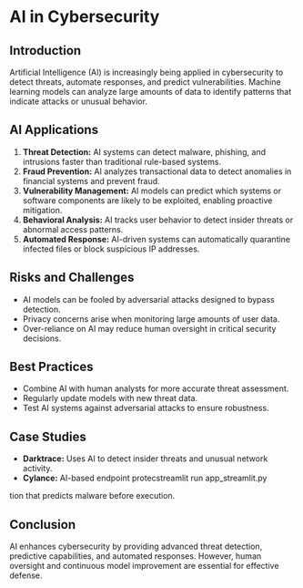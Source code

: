 # AI in Cybersecurity

## Introduction
Artificial Intelligence (AI) is increasingly being applied in cybersecurity to detect threats, automate responses, and predict vulnerabilities. Machine learning models can analyze large amounts of data to identify patterns that indicate attacks or unusual behavior.

## AI Applications
1. **Threat Detection:** AI systems can detect malware, phishing, and intrusions faster than traditional rule-based systems.
2. **Fraud Prevention:** AI analyzes transactional data to detect anomalies in financial systems and prevent fraud.
3. **Vulnerability Management:** AI models can predict which systems or software components are likely to be exploited, enabling proactive mitigation.
4. **Behavioral Analysis:** AI tracks user behavior to detect insider threats or abnormal access patterns.
5. **Automated Response:** AI-driven systems can automatically quarantine infected files or block suspicious IP addresses.

## Risks and Challenges
- AI models can be fooled by adversarial attacks designed to bypass detection.  
- Privacy concerns arise when monitoring large amounts of user data.  
- Over-reliance on AI may reduce human oversight in critical security decisions.

## Best Practices
- Combine AI with human analysts for more accurate threat assessment.  
- Regularly update models with new threat data.  
- Test AI systems against adversarial attacks to ensure robustness.

## Case Studies
- **Darktrace:** Uses AI to detect insider threats and unusual network activity.  
- **Cylance:** AI-based endpoint protecstreamlit run app_streamlit.py

tion that predicts malware before execution.

## Conclusion
AI enhances cybersecurity by providing advanced threat detection, predictive capabilities, and automated responses. However, human oversight and continuous model improvement are essential for effective defense.
